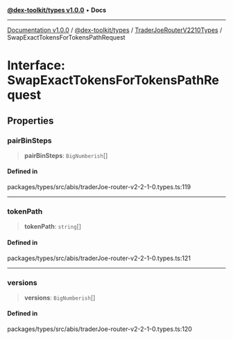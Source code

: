 [**@dex-toolkit/types v1.0.0**](../../../README.md) • **Docs**

***

[Documentation v1.0.0](../../../../../packages.md) / [@dex-toolkit/types](../../../README.md) / [TraderJoeRouterV2210Types](../README.md) / SwapExactTokensForTokensPathRequest

# Interface: SwapExactTokensForTokensPathRequest

## Properties

### pairBinSteps

> **pairBinSteps**: `BigNumberish`[]

#### Defined in

packages/types/src/abis/traderJoe-router-v2-2-1-0.types.ts:119

***

### tokenPath

> **tokenPath**: `string`[]

#### Defined in

packages/types/src/abis/traderJoe-router-v2-2-1-0.types.ts:121

***

### versions

> **versions**: `BigNumberish`[]

#### Defined in

packages/types/src/abis/traderJoe-router-v2-2-1-0.types.ts:120
